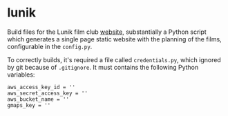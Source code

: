 # lunik
Build files for the Lunik film club [website](http://lunik.it), substantially a Python script which
generates a single page static website with the planning of the films, configurable in the
`config.py`.

To correctly builds, it's required a file called `credentials.py`, which ignored by git because of
`.gitignore`. It must contains the following Python variables:

```
aws_access_key_id = ''
aws_secret_access_key = ''
aws_bucket_name = ''
gmaps_key = ''
```
